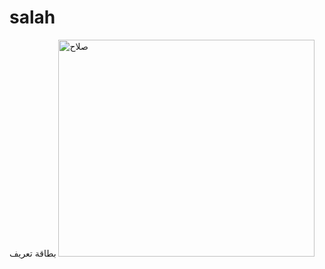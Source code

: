 # salah
بطاقة تعريف
<img width="410" height="347" alt="صلاح" src="https://github.com/user-attachments/assets/257a3641-d75c-49b7-9483-b30bd14b2560" />
